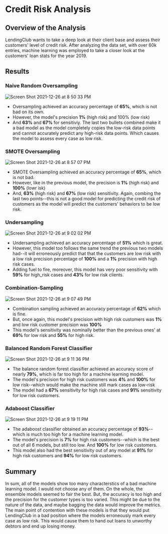 # Credit Risk Analysis

## Overview of the Analysis
LendingClub wants to take a deep look at their client base and assess their customers' level of credit risk. After analyzing the data set, with over 60k entries, machine learning was employed to take a closer look at the customers' loan stats for the year 2019. 

## Results
### Naive Random Oversampling
![Screen Shot 2021-12-26 at 8 50 33 PM](https://user-images.githubusercontent.com/89168119/147426343-59df06e6-491f-40da-9401-67f1633e99de.png)
- Oversampling achieved an accuracy percentage of **65%**, which is not bad on its own.
- However, the model's precision **1%** (high risk) and 100% (low risk) 
- And **63%** and **67%** for sensitiviy. The last two bullets combined make it a bad model as the model completely copies the low-risk data points and cannot accurately predict any high-risk data points. Which causes the model to assess every case as low risk. 

### SMOTE Oversampling
![Screen Shot 2021-12-26 at 8 57 07 PM](https://user-images.githubusercontent.com/89168119/147426664-dda3a477-f368-4791-b92e-8097ba6afbb5.png)
- SMOTE Oversampling achieved an accuracy percentage of **65%**, which is not bad. 
- However, like in the previous model, the precision is **1%** (high risk) and **100%** (lowr isk)
- And, **63%** (high risk) and **67%** (low risk) sensitivity. Again, combing the last two points--this is not a good model for predicting the credit risk of customers as the model will predict the customers' behaviors to be low risk. 

### Undersampling
![Screen Shot 2021-12-26 at 9 02 02 PM](https://user-images.githubusercontent.com/89168119/147426933-a14b9caa-e5ec-4cca-92e3-8834bcc9937c.png)
- Undersampling achieved an accuracy percentage of **51%** which is great. 
- However, this model too follows the same trend the previous two models had--it will erroneously predict that that the customers are low risk with a low risk precision percentage of **100%** and a **1%** precision with high risk cases. 
- Adding fuel to fire, moreover, this model has very poor sensitivity with **59%** for high_risk cases and **43%** for low risk clients. 

### Combination-Sampling
![Screen Shot 2021-12-26 at 9 07 49 PM](https://user-images.githubusercontent.com/89168119/147427202-e189593e-1975-4582-a7ea-0e90e9e49301.png)
- Combination sampling achieved an accuracy percentage of **62%** which is fine. 
- But, once again, this model's precision with high risk customers was **1%** and low risk customer precision was **100%**
- This model's sensitivity was nominally better than the previous ones' at **69%** for low risk and **55%** for high risk. 

### Balanced Random Forest Classifier
![Screen Shot 2021-12-26 at 9 11 36 PM](https://user-images.githubusercontent.com/89168119/147427380-495de405-59a0-4eff-84bb-b6053fbbb169.png)
- The balance random forest classifier achieved an accuracy score of nearly **79%**, which is far too high for a machine learning model. 
- The model's precision for high risk customers was **4%** and **100%** for low risk--which would make the machine still mark cases as low-risk
- The model had a **67%** sensitivity for high risk cases and **91%** sensitivity for low risk customers. 

### Adaboost Classifier
![Screen Shot 2021-12-26 at 9 19 11 PM](https://user-images.githubusercontent.com/89168119/147427762-68be37d4-5da4-4b15-acbd-f75216f945ca.png)
- The adaboost classifier obtained an accuracy percentage of **93%**-- which is much too high for a machine learning model. 
- The model's precision is **7%** for high risk customers--which is the best out of all 6 models, but still too low. And **100%** for low risk customers. 
- This model also had the best sensitivity out of any model at **91%** for high risk customers and **94%** for low risk customers. 

## Summary 
In sum, all of the models show too many characterstics of a bad machine learning model. I would not choose any of them.  On the whole, the ensemble models seemed to fair the best. But, the accuracy is  too high and the precision for the customer types is too varied. This might be due to the nature of the data, and maybe bagging the data would improve the metrics. The main point of contention with these models is that they would put LendingClub in a bad position where the models erroneously mark every case as low risk. This would cause them to hand out loans to unworthy debtors and end up losing money. 
